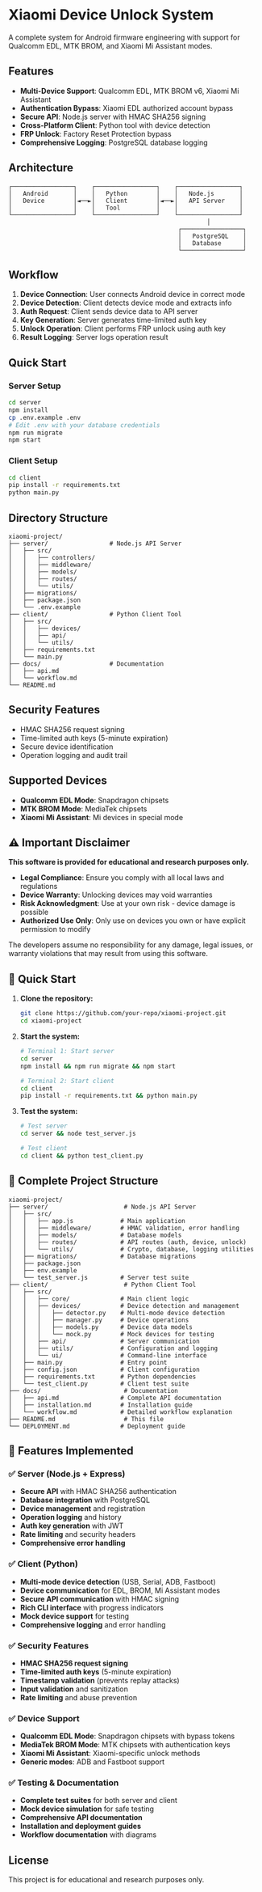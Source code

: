 # Xiaomi Device Unlock System

A complete system for Android firmware engineering with support for Qualcomm EDL, MTK BROM, and Xiaomi Mi Assistant modes.

## Features

- **Multi-Device Support**: Qualcomm EDL, MTK BROM v6, Xiaomi Mi Assistant
- **Authentication Bypass**: Xiaomi EDL authorized account bypass
- **Secure API**: Node.js server with HMAC SHA256 signing
- **Cross-Platform Client**: Python tool with device detection
- **FRP Unlock**: Factory Reset Protection bypass
- **Comprehensive Logging**: PostgreSQL database logging

## Architecture

```
┌─────────────────┐    ┌─────────────────┐    ┌─────────────────┐
│   Android       │    │   Python        │    │   Node.js       │
│   Device        │◄──►│   Client        │◄──►│   API Server    │
│                 │    │   Tool          │    │                 │
└─────────────────┘    └─────────────────┘    └─────────────────┘
                                                       │
                                               ┌─────────────────┐
                                               │   PostgreSQL    │
                                               │   Database      │
                                               └─────────────────┘
```

## Workflow

1. **Device Connection**: User connects Android device in correct mode
2. **Device Detection**: Client detects device mode and extracts info
3. **Auth Request**: Client sends device data to API server
4. **Key Generation**: Server generates time-limited auth key
5. **Unlock Operation**: Client performs FRP unlock using auth key
6. **Result Logging**: Server logs operation result

## Quick Start

### Server Setup

```bash
cd server
npm install
cp .env.example .env
# Edit .env with your database credentials
npm run migrate
npm start
```

### Client Setup

```bash
cd client
pip install -r requirements.txt
python main.py
```

## Directory Structure

```
xiaomi-project/
├── server/                 # Node.js API Server
│   ├── src/
│   │   ├── controllers/
│   │   ├── middleware/
│   │   ├── models/
│   │   ├── routes/
│   │   └── utils/
│   ├── migrations/
│   ├── package.json
│   └── .env.example
├── client/                 # Python Client Tool
│   ├── src/
│   │   ├── devices/
│   │   ├── api/
│   │   └── utils/
│   ├── requirements.txt
│   └── main.py
├── docs/                   # Documentation
│   ├── api.md
│   └── workflow.md
└── README.md
```

## Security Features

- HMAC SHA256 request signing
- Time-limited auth keys (5-minute expiration)
- Secure device identification
- Operation logging and audit trail

## Supported Devices

- **Qualcomm EDL Mode**: Snapdragon chipsets
- **MTK BROM Mode**: MediaTek chipsets
- **Xiaomi Mi Assistant**: Mi devices in special mode

## ⚠️ Important Disclaimer

**This software is provided for educational and research purposes only.** 

- **Legal Compliance**: Ensure you comply with all local laws and regulations
- **Device Warranty**: Unlocking devices may void warranties
- **Risk Acknowledgment**: Use at your own risk - device damage is possible
- **Authorized Use Only**: Only use on devices you own or have explicit permission to modify

The developers assume no responsibility for any damage, legal issues, or warranty violations that may result from using this software.

## 🚀 Quick Start

1. **Clone the repository:**
   ```bash
   git clone https://github.com/your-repo/xiaomi-project.git
   cd xiaomi-project
   ```

2. **Start the system:**
   ```bash
   # Terminal 1: Start server
   cd server
   npm install && npm run migrate && npm start

   # Terminal 2: Start client
   cd client
   pip install -r requirements.txt && python main.py
   ```

3. **Test the system:**
   ```bash
   # Test server
   cd server && node test_server.js

   # Test client
   cd client && python test_client.py
   ```

## 📁 Complete Project Structure

```
xiaomi-project/
├── server/                     # Node.js API Server
│   ├── src/
│   │   ├── app.js             # Main application
│   │   ├── middleware/        # HMAC validation, error handling
│   │   ├── models/            # Database models
│   │   ├── routes/            # API routes (auth, device, unlock)
│   │   └── utils/             # Crypto, database, logging utilities
│   ├── migrations/            # Database migrations
│   ├── package.json
│   ├── env.example
│   └── test_server.js         # Server test suite
├── client/                     # Python Client Tool
│   ├── src/
│   │   ├── core/              # Main client logic
│   │   ├── devices/           # Device detection and management
│   │   │   ├── detector.py    # Multi-mode device detection
│   │   │   ├── manager.py     # Device operations
│   │   │   ├── models.py      # Device data models
│   │   │   └── mock.py        # Mock devices for testing
│   │   ├── api/               # Server communication
│   │   ├── utils/             # Configuration and logging
│   │   └── ui/                # Command-line interface
│   ├── main.py                # Entry point
│   ├── config.json            # Client configuration
│   ├── requirements.txt       # Python dependencies
│   └── test_client.py         # Client test suite
├── docs/                       # Documentation
│   ├── api.md                 # Complete API documentation
│   ├── installation.md        # Installation guide
│   └── workflow.md            # Detailed workflow explanation
├── README.md                   # This file
└── DEPLOYMENT.md              # Deployment guide
```

## 🔧 Features Implemented

### ✅ Server (Node.js + Express)
- **Secure API** with HMAC SHA256 authentication
- **Database integration** with PostgreSQL
- **Device management** and registration
- **Operation logging** and history
- **Auth key generation** with JWT
- **Rate limiting** and security headers
- **Comprehensive error handling**

### ✅ Client (Python)
- **Multi-mode device detection** (USB, Serial, ADB, Fastboot)
- **Device communication** for EDL, BROM, Mi Assistant modes
- **Secure API communication** with HMAC signing
- **Rich CLI interface** with progress indicators
- **Mock device support** for testing
- **Comprehensive logging** and error handling

### ✅ Security Features
- **HMAC SHA256 request signing**
- **Time-limited auth keys** (5-minute expiration)
- **Timestamp validation** (prevents replay attacks)
- **Input validation** and sanitization
- **Rate limiting** and abuse prevention

### ✅ Device Support
- **Qualcomm EDL Mode**: Snapdragon chipsets with bypass tokens
- **MediaTek BROM Mode**: MTK chipsets with authentication keys
- **Xiaomi Mi Assistant**: Xiaomi-specific unlock methods
- **Generic modes**: ADB and Fastboot support

### ✅ Testing & Documentation
- **Complete test suites** for both server and client
- **Mock device simulation** for safe testing
- **Comprehensive API documentation**
- **Installation and deployment guides**
- **Workflow documentation** with diagrams

## License

This project is for educational and research purposes only.

